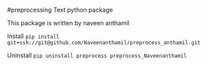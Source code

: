 #preprocessing Text python package

This package is written by naveen anthamil

Install
`pip install git+ssh://git@github.com/Naveenanthamil/preprocess_anthamil.git`

Uninstall
`pip uninstall preprocess preprocess_Naveenanthamil`